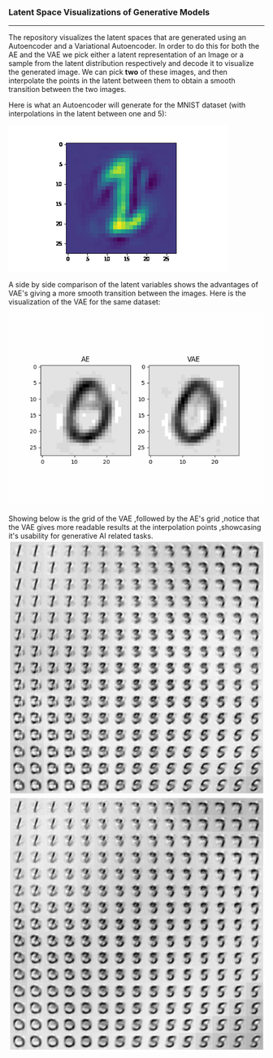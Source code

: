 ### Latent Space Visualizations of Generative Models

---


The repository visualizes the latent spaces that are generated using an Autoencoder and a Variational Autoencoder.
In order to do this for both the AE and the VAE we pick either a latent representation of an Image or a sample from the latent distribution respectively and decode it to visualize the generated image.
We can pick <b>two</b> of these images, and then interpolate the points in the latent between them to obtain a smooth transition between the two images.

Here is what an Autoencoder will generate for the MNIST dataset (with interpolations in the latent between one and 5):


![AE](ae.gif) 


A side by side comparison of the latent variables shows the advantages of VAE's giving a more smooth transition between the images.
Here is the visualization of the VAE for the same dataset:

![VAE-AE](test_0_1.gif)

Showing below is the grid of the VAE ,followed by the AE's grid ,notice that the VAE gives more readable results at the interpolation points ,showcasing it's usability for generative AI related tasks.
![VAE-grid](VAE_grid.jpeg)
![AE-grid](AE_grid.jpeg)
